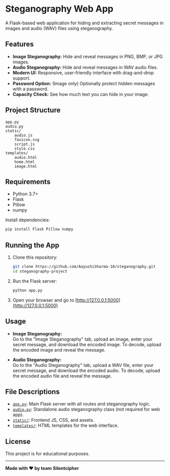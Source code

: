 # Steganography Web App

A Flask-based web application for hiding and extracting secret messages in images and audio (WAV) files using steganography.

## Features

- **Image Steganography:** Hide and reveal messages in PNG, BMP, or JPG images.
- **Audio Steganography:** Hide and reveal messages in WAV audio files.
- **Modern UI:** Responsive, user-friendly interface with drag-and-drop support.
- **Password Option:** (Image only) Optionally protect hidden messages with a password.
- **Capacity Check:** See how much text you can hide in your image.

## Project Structure

```
app.py
audio.py
static/
    audio.js
    favicon.svg
    script.js
    style.css
templates/
    audio.html
    home.html
    image.html
```

## Requirements

- Python 3.7+
- Flask
- Pillow
- numpy

Install dependencies:
```sh
pip install Flask Pillow numpy
```

## Running the App

1. Clone this repository:
    ```sh
    git clone https://github.com/AayushiSharma-10/steganography.git
    cd steganography-project
    ```

2. Run the Flask server:
    ```sh
    python app.py
    ```

3. Open your browser and go to [http://127.0.0.1:5000](http://127.0.0.1:5000)

## Usage

- **Image Steganography:**  
  Go to the "Image Steganography" tab, upload an image, enter your secret message, and download the encoded image. To decode, upload the encoded image and reveal the message.

- **Audio Steganography:**  
  Go to the "Audio Steganography" tab, upload a WAV file, enter your secret message, and download the encoded audio. To decode, upload the encoded audio file and reveal the message.

## File Descriptions

- [`app.py`](app.py): Main Flask server with all routes and steganography logic.
- [`audio.py`](audio.py): Standalone audio steganography class (not required for web app).
- [`static/`](static/): Frontend JS, CSS, and assets.
- [`templates/`](templates/): HTML templates for the web interface.

## License

This project is for educational purposes.

---

**Made with ❤️ by team Silentcipher**
